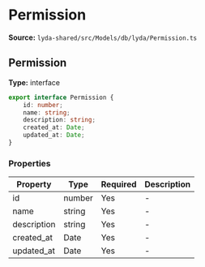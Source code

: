 # Permission

**Source:** `lyda-shared/src/Models/db/lyda/Permission.ts`

## Permission

**Type:** interface

```typescript
export interface Permission {
    id: number;
    name: string;
    description: string;
    created_at: Date;
    updated_at: Date;
}
```

### Properties

| Property | Type | Required | Description |
|----------|------|----------|-------------|
| id | number | Yes | - |
| name | string | Yes | - |
| description | string | Yes | - |
| created_at | D​a​t​e | Yes | - |
| updated_at | D​a​t​e | Yes | - |

